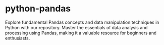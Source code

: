 # python-pandas
Explore fundamental Pandas concepts and data manipulation techniques in Python with our repository. Master the essentials of data analysis and processing using Pandas, making it a valuable resource for beginners and enthusiasts.
